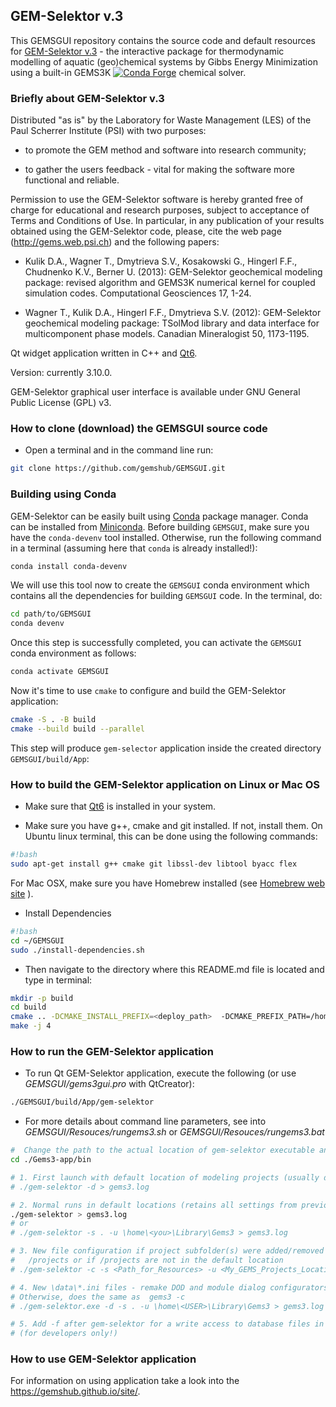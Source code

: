 ## GEM-Selektor v.3 

This GEMSGUI repository contains the source code and default resources for [GEM-Selektor v.3](https://gemshub.github.io/site/) - the interactive package for thermodynamic modelling of aquatic (geo)chemical systems by Gibbs Energy Minimization using a built-in GEMS3K  [![Conda Forge](https://anaconda.org/conda-forge/gems3k/badges/version.svg)](https://anaconda.org/conda-forge/gems3k) chemical solver.

### Briefly about GEM-Selektor v.3 

Distributed "as is" by the Laboratory for Waste Management (LES) of the Paul Scherrer Institute (PSI) with two purposes:

* to promote the GEM method and software into research community;

* to gather the users feedback - vital for making the software more functional and reliable.

Permission to use the GEM-Selektor software is hereby granted free of charge for educational and research purposes, subject to acceptance of Terms and Conditions of Use. In particular, in any publication of your results obtained using the GEM-Selektor code, please, cite the web page (http://gems.web.psi.ch) and the following papers: 

* Kulik D.A., Wagner T., Dmytrieva S.V., Kosakowski G., Hingerl F.F., Chudnenko K.V., Berner U. (2013): GEM-Selektor geochemical modeling package: revised algorithm and GEMS3K numerical kernel for coupled simulation codes. Computational Geosciences 17, 1-24.

* Wagner T., Kulik D.A., Hingerl F.F., Dmytrieva S.V. (2012): GEM-Selektor geochemical modeling package: TSolMod library and data interface for multicomponent phase models. Canadian Mineralogist 50, 1173-1195.

Qt widget application written in C++ and [Qt6](https://www.qt.io/).

Version: currently 3.10.0.

GEM-Selektor graphical user interface is available under GNU General Public License (GPL) v3.


### How to clone (download) the GEMSGUI source code

* Open a terminal and in the command line run:

```sh
git clone https://github.com/gemshub/GEMSGUI.git

```


### Building using Conda

GEM-Selektor can be easily built using [Conda](https://conda.io/docs/) package manager. Conda can be installed from [Miniconda](https://conda.io/miniconda.html).
Before building `GEMSGUI`, make sure you have the `conda-devenv` tool installed. Otherwise, run the following command in a terminal (assuming here that `conda` is already installed!):

```sh
conda install conda-devenv
```

We will use this tool now to create the `GEMSGUI` conda environment which contains all the dependencies for building `GEMSGUI` code. In the terminal, do:

```sh
cd path/to/GEMSGUI
conda devenv
```

Once this step is successfully completed, you can activate the `GEMSGUI` conda environment as follows:

```sh
conda activate GEMSGUI
```

Now it's time to use `cmake` to configure and build the GEM-Selektor application:

```sh
cmake -S . -B build
cmake --build build --parallel
```

This step will produce `gem-selector` application inside the created directory `GEMSGUI/build/App`:



### How to build the GEM-Selektor application on Linux or Mac OS

* Make sure that [Qt6](https://www.qt.io/try-qt) is installed in your system.

* Make sure you have g++, cmake and git installed. If not, install them.  On Ubuntu linux terminal, this can be done using the following commands:

```sh
#!bash
sudo apt-get install g++ cmake git libssl-dev libtool byacc flex
```

For Mac OSX, make sure you have Homebrew installed (see [Homebrew web site](http://brew.sh) ).

* Install Dependencies

```sh
#!bash
cd ~/GEMSGUI
sudo ./install-dependencies.sh
```

* Then navigate to the directory where this README.md file is located and type in terminal:

```sh
mkdir -p build
cd build
cmake .. -DCMAKE_INSTALL_PREFIX=<deploy_path>  -DCMAKE_PREFIX_PATH=/home/<you>/Qt/<version>/gcc_64
make -j 4
```

### How to run the GEM-Selektor application

* To run Qt GEM-Selektor application, execute the following (or use *GEMSGUI/gems3gui.pro* with QtCreator):

```sh
./GEMSGUI/build/App/gem-selektor
```

* For more details about command line parameters, see into *GEMSGUI/Resouces/rungems3.sh* or *GEMSGUI/Resouces/rungems3.bat*

```sh
#  Change the path to the actual location of gem-selektor executable and Resources
cd ./Gems3-app/bin

# 1. First launch with default location of modeling projects (usually done by the installer)
# ./gem-selektor -d > gems3.log

# 2. Normal runs in default locations (retains all settings from previous session)
./gem-selektor > gems3.log
# or
# ./gem-selektor -s . -u \home\<you>\Library\Gems3 > gems3.log

# 3. New file configuration if project subfolder(s) were added/removed to/from
#   /projects or if /projects are not in the default location
# ./gem-selektor -c -s <Path_for_Resources> -u <My_GEMS_Projects_Location>\Gems3 > gems3.log

# 4. New \data\*.ini files - remake DOD and module dialog configurators
# Otherwise, does the same as  gems3 -c
# ./gem-selektor.exe -d -s . -u \home\<USER>\Library\Gems3 > gems3.log

# 5. Add -f after gem-selektor for a write access to database files in \DB.default\
# (for developers only!)
```

### How to use GEM-Selektor application

For information on using  application take a look into the https://gemshub.github.io/site/.



